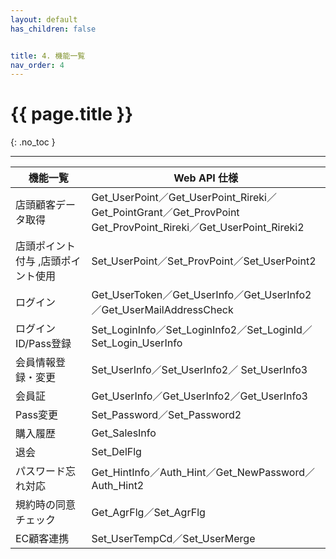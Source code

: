 ```yaml
---
layout: default
has_children: false


title: 4. 機能一覧
nav_order: 4
---
```


# {{ page.title }}

{: .no_toc }



---

| 機能一覧                           | Web API 仕様                                                                                                               |
|------------------------------------|---------------------------------------------------------------------------------------------------------------------------|
| 店頭顧客データ取得                 |     Get_UserPoint／Get_UserPoint_Rireki／Get_PointGrant／Get_ProvPoint     Get_ProvPoint_Rireki／Get_UserPoint_Rireki2    |
| 店頭ポイント付与 ,店頭ポイント使用 |     Set_UserPoint／Set_ProvPoint／Set_UserPoint2                                                                          |
| ログイン                           |     Get_UserToken／Get_UserInfo／Get_UserInfo2／Get_UserMailAddressCheck                                                  |
| ログインID/Pass登録                |     Set_LoginInfo／Set_LoginInfo2／Set_LoginId／Set_Login_UserInfo                                                        |
| 会員情報登録・変更                 |     Set_UserInfo／Set_UserInfo2／ Set_UserInfo3                                                                           |
| 会員証                             |     Get_UserInfo／Get_UserInfo2／Get_UserInfo3                                                                            |
| Pass変更                           |     Set_Password／Set_Password2                                                                                           |
| 購入履歴                           |     Get_SalesInfo                                                                                                         |
| 退会                               |     Set_DelFlg                                                                                                            |
| パスワード忘れ対応                 |     Get_HintInfo／Auth_Hint／Get_NewPassword／ Auth_Hint2                                                                 |
| 規約時の同意チェック               |     Get_AgrFlg／Set_AgrFlg                                                                                                |
| EC顧客連携                         |     Set_UserTempCd／Set_UserMerge                                                                                         |